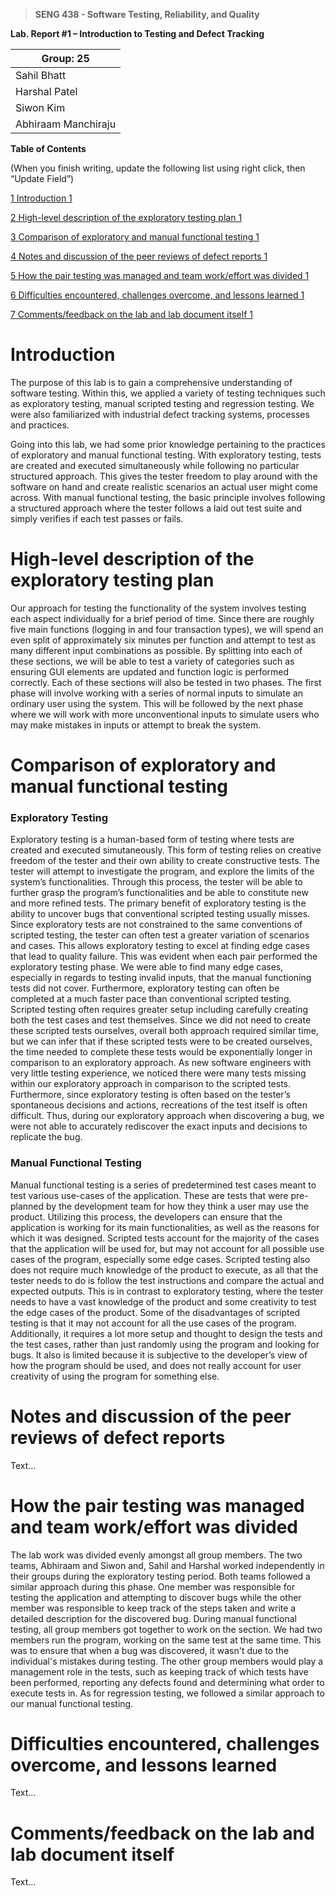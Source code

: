 >   **SENG 438 - Software Testing, Reliability, and Quality**

**Lab. Report \#1 – Introduction to Testing and Defect Tracking**

| Group: 25      |
|-----------------|
| Sahil Bhatt                |   
| Harshal Patel              |   
| Siwon Kim               |   
| Abhiraam Manchiraju                |   


**Table of Contents**

(When you finish writing, update the following list using right click, then
“Update Field”)

[1 Introduction	1](#introduction)

[2 High-level description of the exploratory testing plan	1](#high-level-description-of-the-exploratory-testing-plan)

[3 Comparison of exploratory and manual functional testing	1](#_Toc439194679)

[4 Notes and discussion of the peer reviews of defect reports	1](#_Toc439194680)

[5 How the pair testing was managed and team work/effort was
divided	1](#_Toc439194681)

[6 Difficulties encountered, challenges overcome, and lessons
learned	1](#_Toc439194682)

[7 Comments/feedback on the lab and lab document itself	1](#_Toc439194683)

# Introduction

The purpose of this lab is to gain a comprehensive understanding of software testing. Within this, we applied a variety of testing techniques such as exploratory testing, manual scripted testing and regression testing. We were also familiarized with industrial defect tracking systems, processes and practices. 

Going into this lab, we had some prior knowledge pertaining to the practices of exploratory and manual functional testing. With exploratory testing, tests are created and executed simultaneously while following no particular structured approach. This gives the tester freedom to play around with the software on hand and create realistic scenarios an actual user might come across. With manual functional testing, the basic principle involves following a structured approach where the tester follows a laid out test suite and simply verifies if each test passes or fails.


# High-level description of the exploratory testing plan

Our approach for testing the functionality of the system involves testing each aspect individually for a brief period of time. Since there are roughly five main functions (logging in and four transaction types), we will spend an even split of approximately six minutes per function and attempt to test as many different input combinations as possible. By splitting into each of these sections, we will be able to test a variety of categories such as ensuring GUI elements are updated and function logic is performed correctly. Each of these sections will also be tested in two phases. The first phase will involve working with a series of normal inputs to simulate an ordinary user using the system. This will be followed by the next phase where we will work with more unconventional inputs to simulate users who may make mistakes in inputs or attempt to break the system.

# Comparison of exploratory and manual functional testing

### **Exploratory Testing** 
Exploratory testing is a human-based form of testing where tests are created and executed simutaneously. This form of testing relies on creative freedom of the tester and their own ability to create constructive tests. The tester will attempt to investigate the program, and explore the limits of the system’s functionalities. Through this process, the tester will be able to further grasp the program’s functionalities and be able to constitute new and more refined tests. The primary benefit of exploratory testing is the ability to uncover bugs that conventional scripted testing usually misses. Since exploratory tests are not constrained to the same conventions of scripted testing, the tester can often test a greater variation of scenarios and cases. This allows exploratory testing to excel at finding edge cases that lead to quality failure. This was evident when each pair performed the exploratory testing phase. We were able to find many edge cases, especially in regards to testing invalid inputs, that the manual functioning tests did not cover. Furthermore, exploratory testing can often be completed at a much faster pace than conventional scripted testing. Scripted testing often requires greater setup including carefully creating both the test cases and test themselves. Since we did not need to create these scripted tests ourselves, overall both approach required similar time, but we can infer that if these scripted tests were to be created ourselves, the time needed to complete these tests would be exponentially longer in comparison to an exploratory approach. As new software engineers with very little testing experience, we noticed there were many tests missing within our exploratory approach in comparison to the scripted tests. Furthermore, since exploratory testing is often based on the tester’s spontaneous decisions and actions, recreations of the test itself is often difficult. Thus, during our exploratory approach when discovering a bug, we were not able to accurately rediscover the exact inputs and decisions to replicate the bug.

### **Manual Functional Testing**
Manual functional testing is a series of predetermined test cases meant to test various use-cases of the application. These are tests that were pre-planned by the development team for how they think a user may use the product. Utilizing this process, the developers can ensure that the application is working for its main functionalities, as well as the reasons for which it was designed. Scripted tests account for the majority of the cases that the application will be used for, but may not account for all possible use cases of the program, especially some edge cases. Scripted testing also does not require much knowledge of the product to execute, as all that the tester needs to do is follow the test instructions and compare the actual and expected outputs. This is in contrast to exploratory testing, where the tester needs to have a vast knowledge of the product and some creativity to test the edge cases of the product. Some of the disadvantages of scripted testing is that it may not account for all the use cases of the program. Additionally, it requires a lot more setup and thought to design the tests and the test cases, rather than just randomly using the program and looking for bugs. It also is limited because it is subjective to the developer’s view of how the program should be used, and does not really account for user creativity of using the program for something else.


# Notes and discussion of the peer reviews of defect reports

Text…

# How the pair testing was managed and team work/effort was divided 
The lab work was divided evenly amongst all group members. The two teams, Abhiraam and Siwon and, Sahil and Harshal worked independently in their groups during the exploratory testing period. Both teams followed a similar approach during this phase. One member was responsible for testing the application and attempting to discover bugs while the other member was responsible to keep track of the steps taken and write a detailed description for the discovered bug. During manual functional testing, all group members got together to work on the section. We had two members run the program, working on the same test at the same time. This was to ensure that when a bug was discovered, it wasn't due to the individual's mistakes during testing. The other group members would play a management role in the tests, such as keeping track of which tests have been performed, reporting any defects found and determining what order to execute tests in. As for regression testing, we followed a similar approach to our manual functional testing. 

# Difficulties encountered, challenges overcome, and lessons learned

Text…

# Comments/feedback on the lab and lab document itself

Text…
